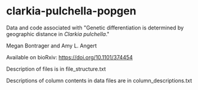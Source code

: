# clarkia-pulchella-popgen

Data and code associated with "Genetic differentiation is determined by geographic distance in *Clarkia pulchella*."
  
Megan Bontrager and Amy L. Angert
  
Available on bioRxiv: https://doi.org/10.1101/374454  

Description of files is in file_structure.txt

Descriptions of column contents in data files are in column_descriptions.txt

